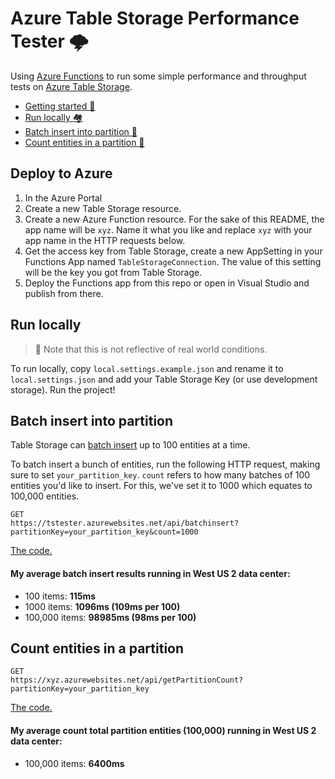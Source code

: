 # Azure Table Storage Performance Tester :cloud_with_lightning:

Using [Azure Functions](https://docs.microsoft.com/en-us/azure/azure-functions/) to run some simple performance and throughput tests on [Azure Table Storage](https://docs.microsoft.com/en-us/azure/cosmos-db/table-storage-how-to-use-dotnet).

- [Getting started :runner:](#getting-started)
- [Run locally :houses:](#run-locally)
- [Batch insert into partition :incoming_envelope:](#batch-insert-into-partition)
- [Count entities in a partition :1234:](#count-entities-in-a-partition)

## Deploy to Azure

1. In the Azure Portal
2. Create a new Table Storage resource.
3. Create a new Azure Function resource. For the sake of this README, the app name will be `xyz`. Name it what you like and replace `xyz` with your app name in the HTTP requests below.
4. Get the access key from Table Storage, create a new AppSetting in your Functions App named `TableStorageConnection`. The value of this setting will be the key you got from Table Storage.
5. Deploy the Functions app from this repo or open in Visual Studio and publish from there.

## Run locally

> :information_desk_person: Note that this is not reflective of real world conditions.

To run locally, copy `local.settings.example.json` and rename it to `local.settings.json` and add your Table Storage Key (or use development storage). Run the project!

## Batch insert into partition

Table Storage can [batch insert](https://docs.microsoft.com/en-us/azure/cosmos-db/table-storage-how-to-use-dotnet#insert-a-batch-of-entities) up to 100 entities at a time.

To batch insert a bunch of entities, run the following HTTP request, making sure to set `your_partition_key`. `count` refers to how many batches of 100 entities you'd like to insert. For this, we've set it to 1000 which equates to 100,000 entities.

```
GET
https://tstester.azurewebsites.net/api/batchinsert?partitionKey=your_partition_key&count=1000
```

[The code.](TableStoragePerformanceTester/TableStorage.cs#L41-L74)

#### My average batch insert results running in West US 2 data center:

- 100 items: **115ms**
- 1000 items: **1096ms (109ms per 100)**
- 100,000 items: **98985ms (98ms per 100)**

## Count entities in a partition

```
GET
https://xyz.azurewebsites.net/api/getPartitionCount?partitionKey=your_partition_key
```

[The code.](TableStoragePerformanceTester/TableStorage.cs#L17-L39)

#### My average count total partition entities (100,000) running in West US 2 data center:

- 100,000 items: **6400ms**
